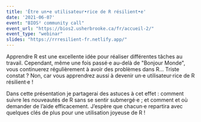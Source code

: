 ```yaml
---
title: 'Être un•e utilisateur•rice de R résilient•e'
date: '2021-06-07'
event: "BIOS² community call"
event_url: "https://bios2.usherbrooke.ca/fr/accueil-2/"
event_type: "webinar"
slides: "https://rrresilient-fr.netlify.app/"
---
```


Apprendre R est une excellente idée pour réaliser différentes tâches au travail. Cependant, même une fois passé·e au-delà de "Bonjour Monde", vous continuerez régulièrement à avoir des problèmes dans R... Triste constat ? Non, car vous apprendrez aussi à devenir un·e utilisateur·rice de R résilient·e !

Dans cette présentation je partagerai des astuces à cet effet : comment suivre les nouveautés de R sans se sentir submergé·e ; et comment et où demander de l’aide efficacement. J’espère que chacun·e repartira avec quelques clés de plus pour une utilisation joyeuse de R !